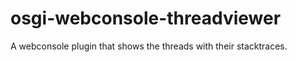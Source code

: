 osgi-webconsole-threadviewer
============================

A webconsole plugin that shows the threads with their stacktraces.
